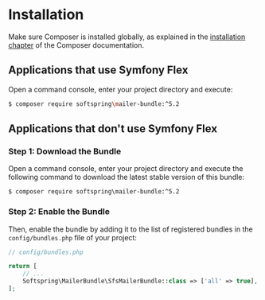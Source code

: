 # Installation

Make sure Composer is installed globally, as explained in the
[installation chapter](https://getcomposer.org/doc/00-intro.md)
of the Composer documentation.

## Applications that use Symfony Flex

Open a command console, enter your project directory and execute:

```bash
$ composer require softspring\mailer-bundle:^5.2
```

## Applications that don't use Symfony Flex

### Step 1: Download the Bundle

Open a command console, enter your project directory and execute the
following command to download the latest stable version of this bundle:

```console
$ composer require softspring\mailer-bundle:^5.2
```

### Step 2: Enable the Bundle

Then, enable the bundle by adding it to the list of registered bundles
in the `config/bundles.php` file of your project:

```php
// config/bundles.php

return [
    // ...
    Softspring\MailerBundle\SfsMailerBundle::class => ['all' => true],
];
```
